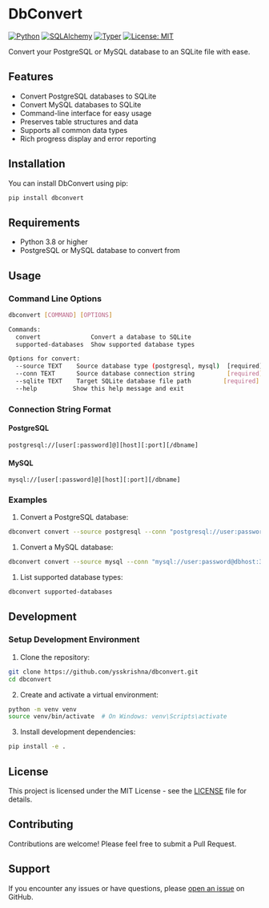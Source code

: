 # DbConvert

[![Python](https://img.shields.io/badge/Python-3.8+-blue.svg)](https://www.python.org/downloads/)
[![SQLAlchemy](https://img.shields.io/badge/SQLAlchemy-2.0.41-blue.svg)](https://www.sqlalchemy.org/)
[![Typer](https://img.shields.io/badge/Typer-0.15.4-blue.svg)](https://typer.tiangolo.com/)
[![License: MIT](https://img.shields.io/badge/License-MIT-yellow.svg)](https://opensource.org/licenses/MIT)


Convert your PostgreSQL or MySQL database to an SQLite file with ease.

## Features

- Convert PostgreSQL databases to SQLite
- Convert MySQL databases to SQLite
- Command-line interface for easy usage
- Preserves table structures and data
- Supports all common data types
- Rich progress display and error reporting

## Installation

You can install DbConvert using pip:

```bash
pip install dbconvert
```

## Requirements

- Python 3.8 or higher
- PostgreSQL or MySQL database to convert from

## Usage

### Command Line Options

```bash
dbconvert [COMMAND] [OPTIONS]

Commands:
  convert              Convert a database to SQLite
  supported-databases  Show supported database types

Options for convert:
  --source TEXT    Source database type (postgresql, mysql)  [required]
  --conn TEXT      Source database connection string         [required]
  --sqlite TEXT    Target SQLite database file path         [required]
  --help          Show this help message and exit
```

### Connection String Format

#### PostgreSQL
```
postgresql://[user[:password]@][host][:port][/dbname]
```

#### MySQL
```
mysql://[user[:password]@][host][:port][/dbname]
```

### Examples

1. Convert a PostgreSQL database:
```bash
dbconvert convert --source postgresql --conn "postgresql://user:password@dbhost:5432/mydb" --sqlite mydb.sqlite
```

1. Convert a MySQL database:
```bash
dbconvert convert --source mysql --conn "mysql://user:password@dbhost:3306/production" --sqlite prod_backup.sqlite
```

1. List supported database types:
```bash
dbconvert supported-databases
```

## Development

### Setup Development Environment

1. Clone the repository:
```bash
git clone https://github.com/ysskrishna/dbconvert.git
cd dbconvert
```

2. Create and activate a virtual environment:
```bash
python -m venv venv
source venv/bin/activate  # On Windows: venv\Scripts\activate
```

3. Install development dependencies:
```bash
pip install -e .
```

## License

This project is licensed under the MIT License - see the [LICENSE](LICENSE) file for details.

## Contributing

Contributions are welcome! Please feel free to submit a Pull Request.

## Support

If you encounter any issues or have questions, please [open an issue](https://github.com/ysskrishna/dbconvert/issues) on GitHub.  